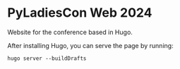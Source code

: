 # PyLadiesCon Web 2024

Website for the conference based in Hugo.

After installing Hugo, you can serve the page by running:

```
hugo server --buildDrafts
```
